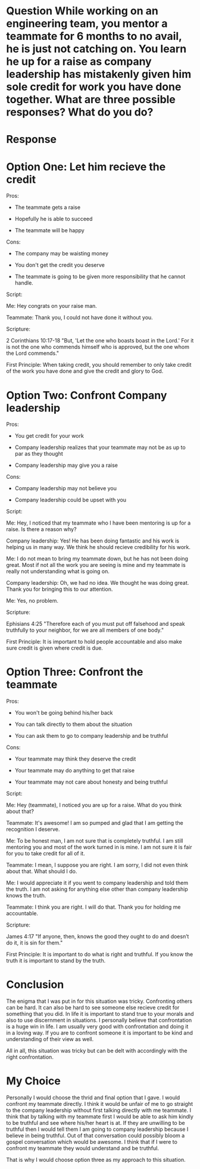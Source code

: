 # Question While working on an engineering team, you mentor a teammate for 6 months to no avail, he is just not catching on. You learn he up for a raise as company leadership has mistakenly given him sole credit for work you have done together. What are three possible responses? What do you do?

# Response

# Option One: Let him recieve the credit

Pros:

* The teammate gets a raise

* Hopefully he is able to succeed

* The teammate will be happy

Cons:

* The company may be waisting money

* You don't get the credit you deserve

* The teammate is going to be given more responsibility that he cannot handle.

Script:

Me: Hey congrats on your raise man.

Teammate: Thank you, I could not have done it without you.

Scripture: 

2 Corinthians 10:17-18 "But, 'Let the one who boasts boast in the Lord.' For it is not the one who commends himself who is approved, but the one whom the Lord commends."

First Principle: When taking credit, you should remember to only take credit of the work you have done and give the credit and glory to God.

# Option Two: Confront Company leadership

Pros:

* You get credit for your work

* Company leadership realizes that your teammate may not be as up to par as they thought

* Company leadership may give you a raise

Cons:

* Company leadership may not believe you

* Company leadership could be upset with you

Script:

Me: Hey, I noticed that my teammate who I have been mentoring is up for a raise. Is there a reason why?

Company leadership: Yes! He has been doing fantastic and his work is helping us in many way. We think he should recieve credibility for his work.

Me: I do not mean to bring my teammate down, but he has not been doing great. Most if not all the work you are seeing is mine and my teammate is really not understanding what is going on.

Company leadership: Oh, we had no idea. We thought he was doing great. Thank you for bringing this to our attention.

Me: Yes, no problem.

Scripture:

Ephisians 4:25 "Therefore each of you must put off falsehood and speak truthfully to your neighbor, for we are all members of one body."

First Principle: It is important to hold people accountable and also make sure credit is given where credit is due.

# Option Three: Confront the teammate

Pros: 

* You won't be going behind his/her back

* You can talk directly to them about the situation

* You can ask them to go to company leadership and be truthful

Cons:

* Your teammate may think they deserve the credit

* Your teammate may do anything to get that raise

* Your teammate may not care about honesty and being truthful

Script:

Me: Hey (teammate), I noticed you are up for a raise. What do you think about that?

Teammate: It's awesome! I am so pumped and glad that I am getting the recognition I deserve.

Me: To be honest man, I am not sure that is completely truthful. I am still mentoring you and most of the work turned in is mine. I am not sure it is fair for you to take credit for all of it.

Teammate: I mean, I suppose you are right. I am sorry, I did not even think about that. What should I do.

Me: I would appreciate it if you went to company leadership and told them the truth. I am not asking for anything else other than company leadership knows the truth.

Teammate: I think you are right. I will do that. Thank you for holding me accountable.

Scripture:

James 4:17 "If anyone, then, knows the good they ought to do and doesn’t do it, it is sin for them."

First Principle: It is important to do what is right and truthful. If you know the truth it is important to stand by the truth.

# Conclusion
The enigma that I was put in for this situation was tricky. Confronting others can be hard. It can also be hard to see someone else recieve credit for something that you did.
In life it is important to stand true to your morals and also to use discernment in situations. I personally believe that confrontation is a huge win in life.
I am usually very good with confrontation and doing it in a loving way. If you are to confront someone it is important to be kind and understanding of their view as well.

All in all, this situation was tricky but can be delt with accordingly with the right confrontation.

# My Choice
Personally I would choose the thrid and final option that I gave. I would confront my teammate directly. I think it would be unfair of me to go straight to the company leadership without first talking directly with me teammate.
I think that by talking with my teammate first I would be able to ask him kindly to be truthful and see where his/her heart is at. If they are unwilling to be truthful then I would tell them I am going to company leadership because I believe in being truthful.
Out of that conversation could possibly bloom a gospel conversation which would be awesome. I think that if I were to confront my teammate they would understand and be truthful.

That is why I would choose option three as my approach to this situation. 
